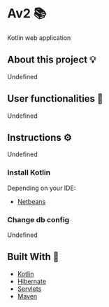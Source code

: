 # Av2 :books:

Kotlin web application

## About this project :bulb:

Undefined

## User functionalities :robot:

Undefined

## Instructions :gear:

Undefined

### Install Kotlin

Depending on your IDE:

- [Netbeans](https://github.com/JetBrains/kotlin-netbeans)

### Change db config

Undefined

## Built With :bricks:
- [Kotlin](https://kotlinlang.org/)
- [Hibernate](https://hibernate.org/orm/documentation/6.0/)
- [Servlets](https://jakarta.ee/specifications/servlet/5.0/)
- [Maven](https://maven.apache.org/guides/index.html)



